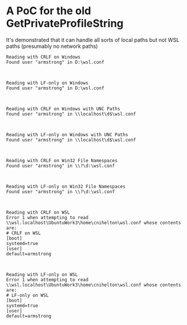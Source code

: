 # A PoC for the old GetPrivateProfileString

It's demonstrated that it can handle all sorts of local paths but not WSL paths (presumably no network paths)

```text
Reading with CRLF on Windows
Found user "armstrong" in D:\wsl.conf



Reading with LF-only on Windows
Found user "armstrong" in D:\wsl.conf



Reading with CRLF on Windows with UNC Paths
Found user "armstrong" in \\localhost\d$\wsl.conf



Reading with LF-only on Windows with UNC Paths
Found user "armstrong" in \\localhost\d$\wsl.conf



Reading with CRLF on Win32 File Namespaces
Found user "armstrong" in \\?\d:\wsl.conf



Reading with LF-only on Win32 File Namespaces
Found user "armstrong" in \\?\d:\wsl.conf



Reading with CRLF on WSL
Error 1 when attempting to read \\wsl.localhost\UbuntuWork3\home\cnihelton\wsl.conf whose contents are:
# CRLF on WSL
[boot]
systemd=true
[user]
default=armstrong



Reading with LF-only on WSL
Error 1 when attempting to read \\wsl.localhost\UbuntuWork3\home\cnihelton\wsl.conf whose contents are:
# LF-only on WSL
[boot]
systemd=true
[user]
default=armstrong
```
